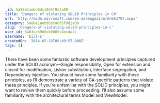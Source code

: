 ```yaml
---
_id: 5a88e1aebd6dca0d5f0d2a00
title: 'Dangers of Violating SOLID Principles in C#'
url: 'http://msdn.microsoft.com/en-us/magazine/dn683797.aspx'
category: 5a88e1aebd6dca0d5f0d2a00
slug: 'dangers-of-violating-solid-principles-in-c'
user_id: 5a83ce59d6eb0005c4ecda2c
username: 'bill-s'
createdOn: '2014-05-10T06:49:57.000Z'
tags: []
---
```


There have been some fantastic software development principles captured under the SOLID acronym—Single responsibility, Open for extension and closed for modification, Liskov substitution, Interface segregation, and Dependency injection. You should have some familiarity with these principles, as I’ll demonstrate a variety of C#-specific patterns that violate these principles. If you’re unfamiliar with the SOLID principles, you might want to review them quickly before proceeding. I’ll also assume some familiarity with the architectural terms Model and ViewModel.
